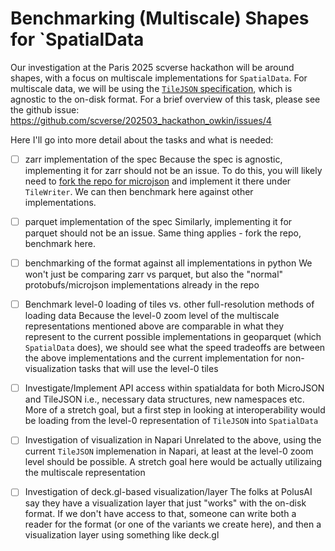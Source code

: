 # Benchmarking (Multiscale) Shapes for `SpatialData

Our investigation at the Paris 2025 scverse hackathon will be around shapes, with a focus on multiscale implementations for `SpatialData`.  For multiscale data, we will be using the [`TileJSON` specification](https://polusai.github.io/microjson/tiling/), which is agnostic to the on-disk format.  For a brief overview of this task, please see the github issue: https://github.com/scverse/202503_hackathon_owkin/issues/4

Here I'll go into more detail about the tasks and what is needed:

- [ ] zarr implementation of the spec
      Because the spec is agnostic, implementing it for zarr should not be an issue.  To do this, you will likely need to [fork the repo for microjson](https://github.com/polusai/microjson) and implement it there under `TileWriter`.  We can then benchmark here against other implementations.
- [ ] parquet implementation of the spec
    Similarly, implementing it for parquet should not be an issue.  Same thing applies - fork the repo, benchmark here.
- [ ] benchmarking of the format against all implementations in python
      We won't just be comparing zarr vs parquet, but also the "normal" protobufs/microjson implementations already in the repo
- [ ] Benchmark level-0 loading of tiles vs. other full-resolution methods of loading data
      Because the level-0 zoom level of the multiscale representations mentioned above are comparable in what they represent to the current possible implementations in geoparquet (which `SpatialData` does), we should see what the speed tradeoffs are between the above implementations and the current implementation for non-visualization tasks that will use the level-0 tiles
- [ ] Investigate/Implement API access within spatialdata for both MicroJSON and TileJSON i.e., necessary data structures, new namespaces etc.
      More of a stretch goal, but a first step in looking at interoperability would be loading from the level-0 representation of `TileJSON` into `SpatialData`
- [ ] Investigation of visualization in Napari
      Unrelated to the above, using the current `TileJSON` implemenation in Napari, at least at the level-0 zoom level should be possible.  A stretch goal here would be actually utilizaing the multiscale representation
- [ ] Investigation of deck.gl-based visualization/layer
      The folks at PolusAI say they have a visualization layer that just "works" with the on-disk format.  If we don't have access to that, someone can write both a reader for the format (or one of the variants we create here), and then a visualization layer using something like deck.gl
      
